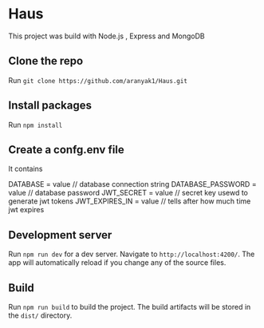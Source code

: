 # Haus 

This project was build with Node.js , Express and MongoDB

## Clone the repo 

Run `git clone https://github.com/aranyak1/Haus.git`

## Install packages

Run `npm install`

## Create a confg.env file 

It contains 

DATABASE = value // database connection string
DATABASE_PASSWORD = value // database password
JWT_SECRET = value // secret key usewd to generate jwt tokens
JWT_EXPIRES_IN = value // tells after how much time jwt expires

## Development server

Run `npm run dev` for a dev server. Navigate to `http://localhost:4200/`. The app will automatically reload if you change any of the source files.

## Build

Run `npm run build` to build the project. The build artifacts will be stored in the `dist/` directory.

